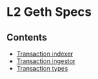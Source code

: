 # L2 Geth Specs

## Contents
- [Transaction indexer](./transaction-indexer.md)
- [Transaction ingestor](./transaction-ingestor.md)
- [Transaction types](./transaction-types.md)